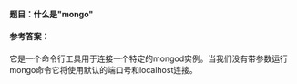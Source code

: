 #### **题目**：什么是"mongo"

#### **参考答案**：

它是一个命令行工具用于连接一个特定的mongod实例。当我们没有带参数运行mongo命令它将使用默认的端口号和localhost连接。

